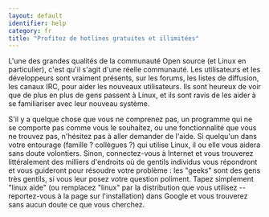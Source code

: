 ```yaml
---
layout: default
identifier: help
category: fr
title: "Profitez de hotlines gratuites et illimitées"
---
```


L'une des grandes qualités de la communauté Open source (et Linux en 
particulier), c'est qu'il s'agit d'une réelle communauté. Les 
utilisateurs et les développeurs sont vraiment présents, sur les forums, 
les listes de diffusion, les canaux IRC, pour aider les nouveaux 
utilisateurs. Ils sont heureux de voir que de plus en plus de gens 
passent à Linux, et ils sont ravis de les aider à se familiariser avec 
leur nouveau système.

S'il y a quelque chose que vous ne comprenez pas, un programme qui ne 
se comporte pas comme vous le souhaitez, ou une fonctionnalité que vous 
ne trouvez pas, n'hésitez pas à aller demander de l'aide. Si quelqu'un 
dans votre entourage (famille ? collègues ?) qui utilise Linux, il ou 
elle vous aidera sans doute volontiers. Sinon, connectez-vous à Internet 
et vous trouverez littéralement des milliers d'endroits où de gentils 
individus vous répondront et vous guideront pour résoudre votre 
problème : les "geeks" sont des gens très gentils, si vous leur posez 
votre question poliment. Tapez simplement "linux aide" (ou remplacez 
"linux" par la distribution que vous utilisez -- reportez-vous à la page 
sur l'installation) dans Google et vous trouverez sans aucun doute ce 
que vous cherchez.




